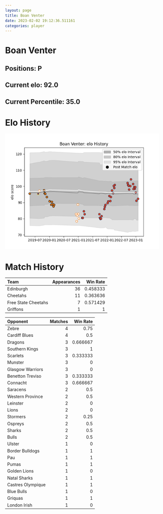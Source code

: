 ```yaml
---  
layout: page  
title: Boan Venter  
date: 2023-02-02 19:12:36.511161  
categories: player  
---
```

# Boan Venter

## Positions: P

## Current elo: 92.0

## Current Percentile: 35.0

# Elo History


![elo history](history_BoanVenter.png)
# Match History


| Team                |   Appearances |   Win Rate |
|:--------------------|--------------:|-----------:|
| Edinburgh           |            36 |   0.458333 |
| Cheetahs            |            11 |   0.363636 |
| Free State Cheetahs |             7 |   0.571429 |
| Griffons            |             1 |   1        |

| Opponent          |   Matches |   Win Rate |
|:------------------|----------:|-----------:|
| Zebre             |         4 |   0.75     |
| Cardiff Blues     |         4 |   0.5      |
| Dragons           |         3 |   0.666667 |
| Southern Kings    |         3 |   1        |
| Scarlets          |         3 |   0.333333 |
| Munster           |         3 |   0        |
| Glasgow Warriors  |         3 |   0        |
| Benetton Treviso  |         3 |   0.333333 |
| Connacht          |         3 |   0.666667 |
| Saracens          |         2 |   0.5      |
| Western Province  |         2 |   0.5      |
| Leinster          |         2 |   0        |
| Lions             |         2 |   0        |
| Stormers          |         2 |   0.25     |
| Ospreys           |         2 |   0.5      |
| Sharks            |         2 |   0.5      |
| Bulls             |         2 |   0.5      |
| Ulster            |         1 |   0        |
| Border Bulldogs   |         1 |   1        |
| Pau               |         1 |   1        |
| Pumas             |         1 |   1        |
| Golden Lions      |         1 |   0        |
| Natal Sharks      |         1 |   1        |
| Castres Olympique |         1 |   1        |
| Blue Bulls        |         1 |   0        |
| Griquas           |         1 |   1        |
| London Irish      |         1 |   0        |